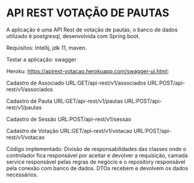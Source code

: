# API REST VOTAÇÃO DE PAUTAS

 A aplicação é uma  API Rest de votação de pautas, o banco de dados utilizado é postgresql, desenvolvida com Spring boot.

  Requisitos:
     Intellij,
     jdk 11,
     maven.
 
  Testar a aplicação: swagger
   
  Heroku: https://apirest-votacao.herokuapp.com/swagger-ui.html;
 
   Cadastro de Associado
   URL:GET/api-rest/v1/associados
   URL:POST/api-rest/v1/associados
   
   
   Cadastro de Pauta
   URL:GET/api-rest/v1/pautas
   URL:POST/api-rest/v1/pautas
   
   Cadastro de Sessão
   URL:POST/api-rest/v1/sessao
   
   Cadastro de Votação
   URL:GET/api-rest/v1/votacao
   URL:POST/api-rest/v1/votacao

  Código implementado:
  Divisão de responsabilidades das classes onde o controlador fica responsável por aceitar e devolver a requisição,
  camada service responsável pelas regras de negócio e o repository responsável pela conexão com banco de dados.
  DTOs  recebem e devolvem os dados necessários.
